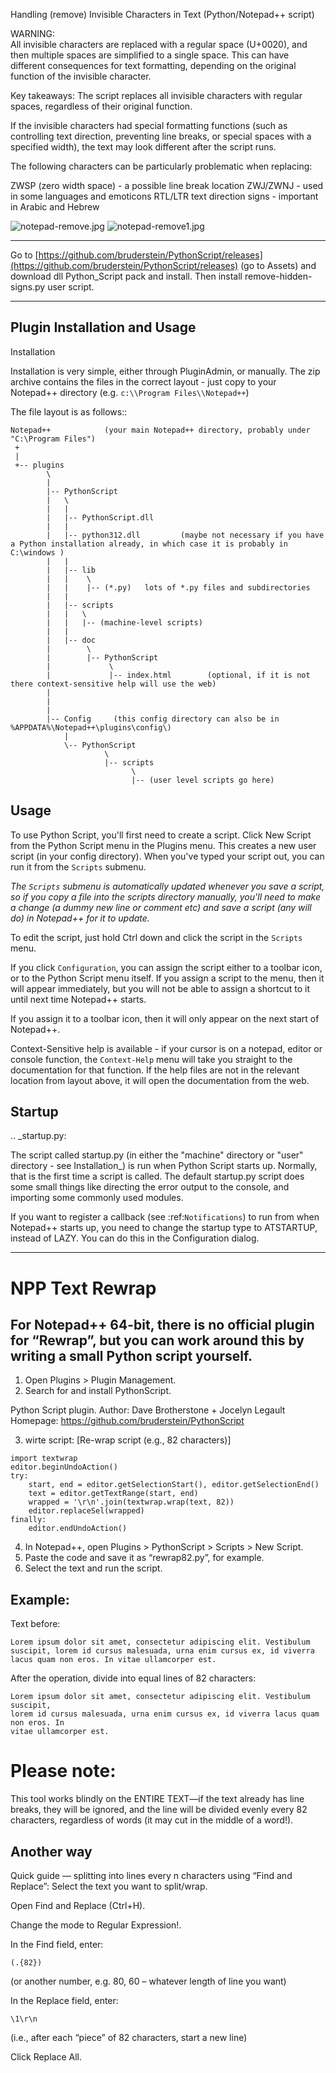 Handling (remove) Invisible Characters in Text (Python/Notepad++ script)

WARNING: 	
All invisible characters are replaced with a regular space (U+0020), and then multiple spaces are simplified to a single space. This can have different consequences for text formatting, depending on the original function of the invisible character.

Key takeaways:
The script replaces all invisible characters with regular spaces, regardless of their original function.

If the invisible characters had special formatting functions (such as controlling text direction, preventing line breaks, or special spaces with a specified width), the text may look different after the script runs.

The following characters can be particularly problematic when replacing:

ZWSP (zero width space) - a possible line break location
ZWJ/ZWNJ - used in some languages and emoticons
RTL/LTR text direction signs - important in Arabic and Hebrew

![notepad-remove.jpg](images/notepad-remove.jpg)
![notepad-remove1.jpg](images/notepad-remove1.jpg)

******************************
Go to [https://github.com/bruderstein/PythonScript/releases](https://github.com/bruderstein/PythonScript/releases) (go to Assets) and download dll Python_Script pack and install. Then install remove-hidden-signs.py user script.
***
## Plugin Installation and Usage

Installation

Installation is very simple, either through PluginAdmin, or manually.  The zip archive contains the 
files in the correct layout - just copy to your Notepad++ directory (e.g. `c:\\Program Files\\Notepad++`)

The file layout is as follows::

	Notepad++            (your main Notepad++ directory, probably under "C:\Program Files")
	 +
	 |
	 +-- plugins
			\
			|
			|-- PythonScript
			|   \
			|   |
			|   |-- PythonScript.dll
			|   |
			|   |-- python312.dll         (maybe not necessary if you have a Python installation already, in which case it is probably in C:\windows )
			|   |
			|   |-- lib
			|   |    \
			|   |    |-- (*.py)   lots of *.py files and subdirectories
			|   |
			|   |-- scripts
			|   |	\
			|   |	|-- (machine-level scripts)
			|   |
			|   |-- doc
			|        \
			|        |-- PythonScript
			|             \
			|             |-- index.html        (optional, if it is not there context-sensitive help will use the web)
			|
			|
			|
			|-- Config     (this config directory can also be in %APPDATA%\Notepad++\plugins\config\)
				|
				\-- PythonScript
						 \
						 |-- scripts
							   \
							   |-- (user level scripts go here)


## Usage


To use Python Script, you'll first need to create a script.  Click New Script from the Python Script menu in the Plugins menu.
This creates a new user script (in your config directory).  When you've typed your script out, you can run it from the `Scripts` submenu.

*The `Scripts` submenu is automatically updated whenever you save a script, so if you copy a file into the scripts directory manually, 
you'll need to make a change (a dummy new line or comment etc) and save a script (any will do) in Notepad++ for it to update.*

To edit the script, just hold Ctrl down and click the script in the `Scripts` menu.  

If you click `Configuration`, you can assign the script either to a toolbar icon, or to the Python Script menu itself.  If you assign a 
script to the menu, then it will appear immediately, but you will not be able to assign a shortcut to it until next time Notepad++ starts.

If you assign it to a toolbar icon, then it will only appear on the next start of Notepad++.

Context-Sensitive help is available - if your cursor is on a notepad, editor or console function, the ``Context-Help`` menu
will take you straight to the documentation for that function.  If the help files are not in the relevant location from layout above, it will open the 
documentation from the web.


## Startup

.. _startup.py:

The script called startup.py (in either the "machine" directory or "user" directory - see Installation_) is run when Python Script
starts up.  Normally, that is the first time a script is called.  The default startup.py script does some small things like directing 
the error output to the console, and importing some commonly used modules.  

If you want to register a callback (see :ref:`Notifications`) to run from when Notepad++ starts up, you need to change the startup type
to ATSTARTUP, instead of LAZY.  You can do this in the Configuration dialog.
******************************************************************************
 # NPP Text Rewrap 
## For Notepad++ 64-bit, there is no official plugin for “Rewrap”, but you can work around this by writing a small Python script yourself.

1. Open Plugins > Plugin Management.
2. Search for and install PythonScript.

Python Script plugin.
Author: Dave Brotherstone + Jocelyn Legault
Homepage: https://github.com/bruderstein/PythonScript

3. wirte script: [Re-wrap script (e.g., 82 characters)]
   
```
import textwrap
editor.beginUndoAction()
try:
    start, end = editor.getSelectionStart(), editor.getSelectionEnd()
    text = editor.getTextRange(start, end)
    wrapped = '\r\n'.join(textwrap.wrap(text, 82))
    editor.replaceSel(wrapped)
finally:
    editor.endUndoAction()
```

4. In Notepad++, open Plugins > PythonScript > Scripts > New Script.
5. Paste the code and save it as “rewrap82.py”, for example.
6. Select the text and run the script.

## Example:

Text before:

```
Lorem ipsum dolor sit amet, consectetur adipiscing elit. Vestibulum suscipit, lorem id cursus malesuada, urna enim cursus ex, id viverra lacus quam non eros. In vitae ullamcorper est.
```

After the operation, divide into equal lines of 82 characters:

```
Lorem ipsum dolor sit amet, consectetur adipiscing elit. Vestibulum suscipit,
lorem id cursus malesuada, urna enim cursus ex, id viverra lacus quam non eros. In
vitae ullamcorper est.
```
# Please note:
This tool works blindly on the ENTIRE TEXT—if the text already has line breaks, they will be ignored, and the line will be divided evenly every 82 characters, regardless of words (it may cut in the middle of a word!).

## Another way

Quick guide — splitting into lines every n characters using “Find and Replace”:
Select the text you want to split/wrap.

Open Find and Replace (Ctrl+H).

Change the mode to Regular Expression!.

In the Find field, enter:
```
(.{82})
```
(or another number, e.g. 80, 60 – whatever length of line you want)

In the Replace field, enter:
```
\1\r\n
```
(i.e., after each “piece” of 82 characters, start a new line)

Click Replace All.

